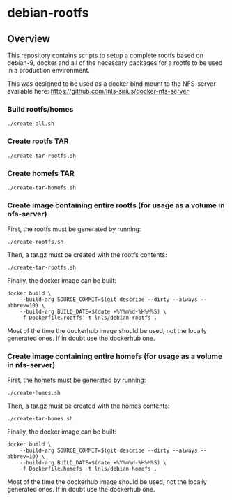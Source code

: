 debian-rootfs
===============================

Overview
--------

This repository contains scripts to setup a complete rootfs based on
debian-9, docker and all of the necessary packages for a rootfs to be
used in a production environment.

This was designed to be used as a docker bind mount to the
NFS-server available here: https://github.com/lnls-sirius/docker-nfs-server

### Build rootfs/homes

    ./create-all.sh

### Create rootfs TAR

    ./create-tar-rootfs.sh

### Create homefs TAR

    ./create-tar-homefs.sh

### Create image containing entire rootfs (for usage as a volume in nfs-server)

First, the rootfs must be generated by running:

    ./create-rootfs.sh

Then, a tar.gz must be created with the rootfs contents:

    ./create-tar-rootfs.sh

Finally, the docker image can be built:

    docker build \
        --build-arg SOURCE_COMMIT=$(git describe --dirty --always --abbrev=10) \
        --build-arg BUILD_DATE=$(date +%Y%m%d-%H%M%S) \
        -f Dockerfile.rootfs -t lnls/debian-rootfs .

Most of the time the dockerhub image should be used, not the
locally generated ones. If in doubt use the dockerhub one.

### Create image containing entire homefs (for usage as a volume in nfs-server)

First, the homefs must be generated by running:

    ./create-homes.sh

Then, a tar.gz must be created with the homes contents:

    ./create-tar-homes.sh

Finally, the docker image can be built:

    docker build \
        --build-arg SOURCE_COMMIT=$(git describe --dirty --always --abbrev=10) \
        --build-arg BUILD_DATE=$(date +%Y%m%d-%H%M%S) \
        -f Dockerfile.homefs -t lnls/debian-homefs .

Most of the time the dockerhub image should be used, not the
locally generated ones. If in doubt use the dockerhub one.
